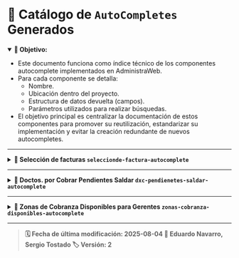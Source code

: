 # 📜 Catálogo de `AutoCompletes` Generados

<details open>
<summary><strong>🎯 Objetivo:</strong></summary>

- Este documento funciona como índice técnico de los componentes autocomplete implementados en AdministraWeb.  
- Para cada componente se detalla:
 	- Nombre.
 	- Ubicación dentro del proyecto.
 	- Estructura de datos devuelta (campos).
 	- Parámetros utilizados para realizar búsquedas.
- El objetivo principal es centralizar la documentación de estos componentes para promover su reutilización, estandarizar su implementación y evitar la creación redundante de nuevos autocompletes.

</details>

---

<details>
<summary><strong>📑 Selección de facturas<strong> <code>seleccionde-factura-autocomplete</code></summary>

- 🗂️ **Código:** `src\app\shared\ui\autocompleters\seleccionde-factura-autocomplete`  
- 📋 **Tablas involucradas:** `ELFAC`, `ELCTE` & `ELALM`  
- 🧾 **Contenido:** `FAC:LFolio`, `FAC:NFolio`, `FAC:FcFactura`, `FAC:Estado`, `FAC:NCte`, `CTE:Nombre`, `FAC:ImpTotal`, `FAC:NAlm`, `ALM:Descripcion`  
- 📏 **Filtro de Búsqueda:**
 	- **Joins:** 
 		- `FAC:NCte = CTE:NCte && FAC:NAlm = ALM:NAlm`

</details>

---

<details>
<summary><strong>📑 Doctos. por Cobrar Pendientes Saldar</strong> <code>dxc-pendienetes-saldar-autocomplete</code></summary>

- 🗂️ **Código:** `src\app\shared\ui\autocompleters\dxc-pendienetes-saldar-autocomplete`  
- 📋 **Tablas involucradas:** `ELFAC`, `ELDCC` & `ELCCC`  
- 🧾 **Contenido:** `CXC:CDoc`, `DCC:Descripcion`, `CXC:CConcepto`, `CCC:Descripcion`, `CXC:LFolio`, `CXC:NFolio`, `CXC:FcDoc`, `CXC:Referencia`, `CXC:Importe`, `CXC:Saldo`  
- 📏 **Filtro de Búsqueda:**
 	- **Joins:** 
 		- `CXC:CDoc = DCC:CDoc && CXC:CConcepto = CCC:CCOncepto`  
 	- **Where:**
   		- **Módulo Cargos y Abonos:**
     		- `CXC:Saldo > 0 && CXC:CDoc NOT IN ([Doctos. Excluidos]) && CXC:NCte = [NumCliente]`
    	- **Módulo Solicitudes de Descuento Notas de Abono:**
      - `CXC:Saldo > 0 && DCC:Naturaleza = 1 && CXC:NCte = [NumCliente]`

</details>

---

<details>
<summary><strong>📑 Zonas de Cobranza Disponibles para Gerentes</strong> <code>zonas-cobranza-disponibles-autocomplete</code></summary>

- 🗂️ **Código:** `src\app\shared\ui\autocompleters\zonas-cobranza-disponibles-autocomplete`  
- 📋 **Tablas involucradas:** `ELGTE` & `ELCZO`
- 🧾 **Contenido:** `GTE:NCZO`, `CZO:DESCRIPCION`, `GTE:CIUDAD`
- 📏 **Filtro de Búsqueda:**
 	- **Joins:** 
 		- `GTE:NCZO = CZO:NCZO`  
 	- **Where:**
   		- **Número de Vendedor asociado al Gerente**
     		- `GTE:NVEN = [NVen]`

</details>

***

> 🗓️ **Fecha de última modificación:** 2025-08-04
> 👤 **Eduardo Navarro, Sergio Tostado**
> 🏷️ **Versión:** 2
